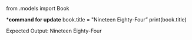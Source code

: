 from .models import Book

***command for update**
book.title = "Nineteen Eighty-Four” 
print(book.title)

Expected Output:
Nineteen Eighty-Four